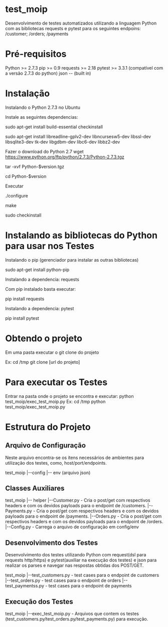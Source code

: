 # test_moip
Desenvolvimento de testes automatizados utilizando a linguagem Python com as bibliotecas requests e pytest para os seguintes endpoins: /customer; /orders; /payments

# Pré-requisitos
  Python >= 2.7.3
  pip >= 0.9
  requests >= 2.18
  pytest >= 3.3.1 (compatível com a versão 2.7.3 do python)
  json -- (built in)

# Instalação
Instalando o Python 2.7.3 no Ubuntu


  Instale as seguintes dependencias:
  
  sudo apt-get install build-essential checkinstall
  
  sudo apt-get install libreadline-gplv2-dev libncursesw5-dev libssl-dev libsqlite3-dev tk-dev libgdbm-dev libc6-dev libbz2-dev
  

  Fazer o download do Python 2.7
  wget https://www.python.org/ftp/python/2.7.3/Python-2.7.3.tgz

  tar -xvf Python-$version.tgz

  cd Python-$version

  Executar 
  
  ./configure
  
  make
  
  sudo checkinstall

# Instalando as bibliotecas do Python para usar nos Testes

  Instalando o pip (gerenciador para instalar as outras bibliotecas)
  
  sudo apt-get install python-pip

  Instalando a dependencia: requests
  
  Com pip instalado basta executar:
  
  pip install requests

  Instalando a dependencia: pytest
  
  pip install  pytest 

# Obtendo o projeto
  
  Em uma pasta executar o git clone do projeto

Ex: 
cd /tmp
git clone [url do projeto]

# Para executar os Testes

  Entrar na pasta onde o projeto se encontra e executar:
  python test_moip/exec_test_moip.py
Ex: 
cd /tmp
python test_moip/exec_test_moip.py

# Estrutura do Projeto
## Arquivo de Configuração

Neste arquivo encontra-se os ítens necessários de ambientes para utilização dos testes, como, host/port/endpoints.

  test_moip
    |--config
      |-- env (arquivo json)
    
 ## Classes Auxiliares

 test_moip
  |-- helper
    |--Customer.py - Cria o post/get com respectivos headers e com os devidos payloads para o endpoint de /customers.
    |--Payments.py - Cria o post/get com respectivos headers e com os devidos payloads para o endpoint de /payments.
    |--Orders.py - Cria o post/get com respectivos headers e com os devidos payloads para o endpoint de /orders.
    |--Config.py - Carrega o arquivo de configuração em config/env
 
 ## Desenvolvimento dos Testes

Desenvolvimento dos testes utilizando Python com request(dsl para requests http/https) e pytest(auxiliar na execução dos testes) e json para realizar os parses e navegar nas respostas obtidas dos POST/GET.
 
 test_moip
  |--test_customers.py - test cases para o endpoint de customers
  |--test_orders.py - test cases para o endpoint de orders
  |--test_paymentss.py - test cases para o endpoint de payments

## Execução dos Testes
test_moip
  |--exec_test_moip.py - Arquivos que contem os testes (test_customers.py/test_orders.py/test_payments.py) para execução. 
